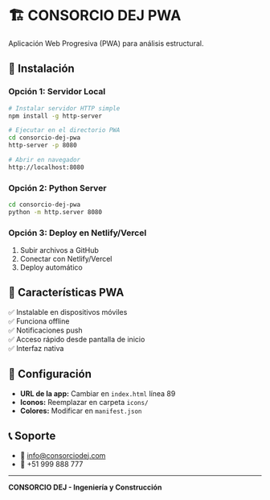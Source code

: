 # 🏗️ CONSORCIO DEJ PWA

Aplicación Web Progresiva (PWA) para análisis estructural.

## 🚀 Instalación

### Opción 1: Servidor Local
```bash
# Instalar servidor HTTP simple
npm install -g http-server

# Ejecutar en el directorio PWA
cd consorcio-dej-pwa
http-server -p 8080

# Abrir en navegador
http://localhost:8080
```

### Opción 2: Python Server
```bash
cd consorcio-dej-pwa
python -m http.server 8080
```

### Opción 3: Deploy en Netlify/Vercel
1. Subir archivos a GitHub
2. Conectar con Netlify/Vercel
3. Deploy automático

## 📱 Características PWA

✅ Instalable en dispositivos móviles  
✅ Funciona offline  
✅ Notificaciones push  
✅ Acceso rápido desde pantalla de inicio  
✅ Interfaz nativa  

## 🔧 Configuración

- **URL de la app:** Cambiar en `index.html` línea 89
- **Iconos:** Reemplazar en carpeta `icons/`
- **Colores:** Modificar en `manifest.json`

## 📞 Soporte

- 📧 info@consorciodej.com
- 📱 +51 999 888 777

---

**CONSORCIO DEJ - Ingeniería y Construcción**